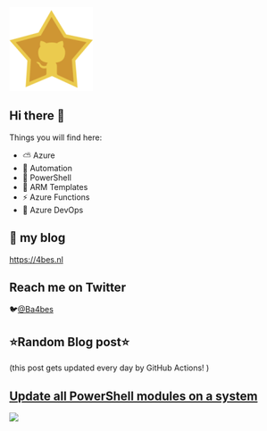 ![Github Star](Assets/github-stars-logo_Color.png)

## Hi there 👋

Things you will find here:
- ⛅ Azure
- 🚗 Automation
- 🐚 PowerShell
- 💪 ARM Templates
- ⚡ Azure Functions
- 🚀 Azure DevOps


## 📝 my blog
<https://4bes.nl>

## Reach me on Twitter
🐦[@Ba4bes](https://twitter.com/Ba4bes)

<!---
- 🔭 I’m currently working on ...
- 🌱 I’m currently learning ...
- 👯 I’m looking to collaborate on ...
- 🤔 I’m looking for help with ...
- 💬 Ask me about ...
- 📫 How to reach me: ...
- 😄 Pronouns: ...
- ⚡ Fun fact: I have a standard poodle 🐩

-->

## ⭐Random Blog post⭐

(this post gets updated every day by GitHub Actions! )

<!-- Link -->
## [Update all PowerShell modules on a system](https://4bes.nl/2021/09/19/update-all-powershell-modules-on-a-system/)

<a href="https://4bes.nl/2021/09/19/update-all-powershell-modules-on-a-system/"><img src="https://4bes.nl/2018/10/16/script-download-and-install-powershell-core/" height="250px"></a>

